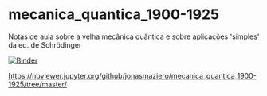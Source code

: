 # mecanica_quantica_1900-1925
 Notas de aula sobre a velha mecânica quântica e
 sobre aplicações 'simples' da eq. de Schrödinger
 
 [![Binder](https://mybinder.org/badge_logo.svg)](https://mybinder.org/v2/gh/jonasmaziero/mecanica_quantica_1900-1925/master)
 
 https://nbviewer.jupyter.org/github/jonasmaziero/mecanica_quantica_1900-1925/tree/master/
 
